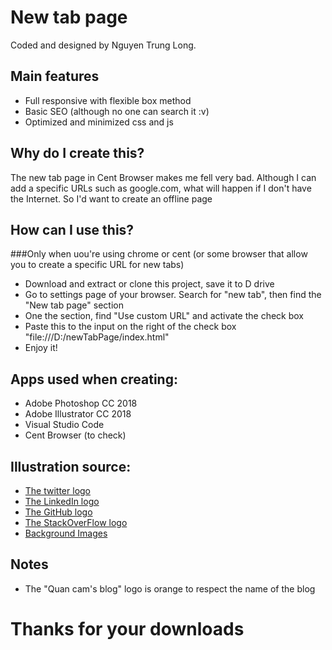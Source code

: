 # New tab page
Coded and designed by Nguyen Trung Long. 
## Main features
- Full responsive with flexible box method
- Basic SEO (although no one can search it :v)
- Optimized and minimized css and js
## Why do I create this?
 The new tab page in Cent Browser makes me fell very bad. Although I can add a specific URLs such as google.com, what will happen if I don't have the Internet. So I'd want to create an offline page
## How can I use this?
###Only when uou're using chrome or cent (or some browser that allow you to create a specific URL for new tabs)
- Download and extract or clone this project, save it to D drive
- Go to settings page of your browser. Search for "new tab", then find the "New tab page" section
- One the section, find "Use custom URL" and activate the check box
- Paste this to the input on the right of the check box "file:///D:/newTabPage/index.html"
- Enjoy it!
## Apps used when creating:
- Adobe Photoshop CC 2018
- Adobe Illustrator CC 2018
- Visual Studio Code
- Cent Browser (to check)
## Illustration source:
- [The twitter logo](https://www.stanthonyshs.org/black-and-white-twitter-logo-transparent_100736/)
- [The LinkedIn logo](http://www.vectorico.com/linkedin-icon-square/)
- [The GitHub logo](https://www.shareicon.net/square-github-79769)
- [The StackOverFlow logo](https://www.iconsdb.com/black-icons/stackoverflow-icon.html)
- [Background Images](https://www.toptal.com/designers/subtlepatterns/)
## Notes
- The "Quan cam's blog" logo is orange to respect the name of the blog
# Thanks for your downloads